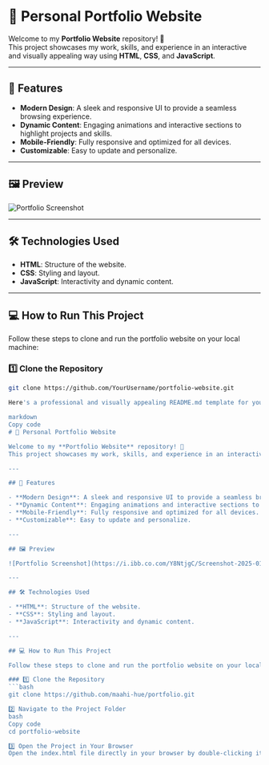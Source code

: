 # 🌟 Personal Portfolio Website

Welcome to my **Portfolio Website** repository! 👋  
This project showcases my work, skills, and experience in an interactive and visually appealing way using **HTML**, **CSS**, and **JavaScript**.

---

## 🚀 Features

- **Modern Design**: A sleek and responsive UI to provide a seamless browsing experience.
- **Dynamic Content**: Engaging animations and interactive sections to highlight projects and skills.
- **Mobile-Friendly**: Fully responsive and optimized for all devices.
- **Customizable**: Easy to update and personalize.

---

## 🖼️ Preview

![Portfolio Screenshot](https://via.placeholder.com/800x400.png?text=Add+your+portfolio+screenshot+here)

---

## 🛠️ Technologies Used

- **HTML**: Structure of the website.
- **CSS**: Styling and layout.
- **JavaScript**: Interactivity and dynamic content.

---

## 💻 How to Run This Project

Follow these steps to clone and run the portfolio website on your local machine:

### 1️⃣ Clone the Repository

````bash
git clone https://github.com/YourUsername/portfolio-website.git

Here's a professional and visually appealing README.md template for your portfolio website:

markdown
Copy code
# 🌟 Personal Portfolio Website

Welcome to my **Portfolio Website** repository! 👋
This project showcases my work, skills, and experience in an interactive and visually appealing way using **HTML**, **CSS**, and **JavaScript**.

---

## 🚀 Features

- **Modern Design**: A sleek and responsive UI to provide a seamless browsing experience.
- **Dynamic Content**: Engaging animations and interactive sections to highlight projects and skills.
- **Mobile-Friendly**: Fully responsive and optimized for all devices.
- **Customizable**: Easy to update and personalize.

---

## 🖼️ Preview

![Portfolio Screenshot](https://i.ibb.co.com/Y8NtjgC/Screenshot-2025-01-08-150236.png)

---

## 🛠️ Technologies Used

- **HTML**: Structure of the website.
- **CSS**: Styling and layout.
- **JavaScript**: Interactivity and dynamic content.

---

## 💻 How to Run This Project

Follow these steps to clone and run the portfolio website on your local machine:

### 1️⃣ Clone the Repository
```bash
git clone https://github.com/maahi-hue/portfolio.git

2️⃣ Navigate to the Project Folder
bash
Copy code
cd portfolio-website

3️⃣ Open the Project in Your Browser
Open the index.html file directly in your browser by double-clicking it.
````
